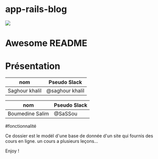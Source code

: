 # app-rails-blog


<img src="https://encrypted-tbn0.gstatic.com/images?q=tbn:ANd9GcQzSfAlSN0pwiV6csvJrK-LSsALRRumRtz38OF4Zc1-GxR2ZBNr" align="center" />

# Awesome README

# Présentation
nom            | Pseudo Slack
 ------------  | -------------
Saghour khalil | @saghour khalil

nom            | Pseudo Slack
  ------------ | -------------
Boumedine Salim| @SaSSou


#fonctionnalité

Ce dossier est le modél d'une base de donnée d'un site qui fournis des cours en ligne.
un cours a plusieurs leçons...

Enjoy !